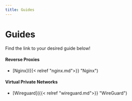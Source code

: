```yaml
---
title: Guides
---
```


# Guides

Find the link to your desired guide below!

#### Reverse Proxies

- [Nginx]({{< relref "nginx.md">}} "Nginx")

#### Virtual Private Networks

- [Wireguard]({{< relref "wireguard.md">}} "WireGuard")

